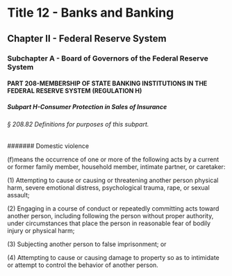 
# Title 12 - Banks and Banking
## Chapter II - Federal Reserve System
### Subchapter A - Board of Governors of the Federal Reserve System
#### PART 208-MEMBERSHIP OF STATE BANKING INSTITUTIONS IN THE FEDERAL RESERVE SYSTEM (REGULATION H)
##### Subpart H-Consumer Protection in Sales of Insurance
###### § 208.82 Definitions for purposes of this subpart.
####### Domestic violence

(f)means the occurrence of one or more of the following acts by a current or former family member, household member, intimate partner, or caretaker:

(1) Attempting to cause or causing or threatening another person physical harm, severe emotional distress, psychological trauma, rape, or sexual assault;

(2) Engaging in a course of conduct or repeatedly committing acts toward another person, including following the person without proper authority, under circumstances that place the person in reasonable fear of bodily injury or physical harm;

(3) Subjecting another person to false imprisonment; or

(4) Attempting to cause or causing damage to property so as to intimidate or attempt to control the behavior of another person.
